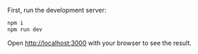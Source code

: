 
First, run the development server:

```bash
npm i
npm run dev
```

Open [http://localhost:3000](http://localhost:3000) with your browser to see the result.
